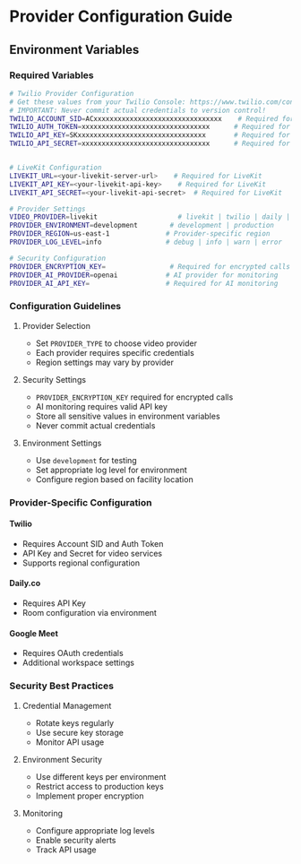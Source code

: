 # Provider Configuration Guide

## Environment Variables

### Required Variables
```bash
# Twilio Provider Configuration
# Get these values from your Twilio Console: https://www.twilio.com/console
# IMPORTANT: Never commit actual credentials to version control!
TWILIO_ACCOUNT_SID=ACxxxxxxxxxxxxxxxxxxxxxxxxxxxxxxxx    # Required for Twilio
TWILIO_AUTH_TOKEN=xxxxxxxxxxxxxxxxxxxxxxxxxxxxxxxx      # Required for Twilio
TWILIO_API_KEY=SKxxxxxxxxxxxxxxxxxxxxxxxxxxxxxxxx       # Required for Twilio
TWILIO_API_SECRET=xxxxxxxxxxxxxxxxxxxxxxxxxxxxxxxx      # Required for Twilio


# LiveKit Configuration
LIVEKIT_URL=<your-livekit-server-url>    # Required for LiveKit
LIVEKIT_API_KEY=<your-livekit-api-key>    # Required for LiveKit
LIVEKIT_API_SECRET=<your-livekit-api-secret>  # Required for LiveKit

# Provider Settings
VIDEO_PROVIDER=livekit                    # livekit | twilio | daily | google-meet
PROVIDER_ENVIRONMENT=development        # development | production
PROVIDER_REGION=us-east-1              # Provider-specific region
PROVIDER_LOG_LEVEL=info                # debug | info | warn | error

# Security Configuration
PROVIDER_ENCRYPTION_KEY=                # Required for encrypted calls
PROVIDER_AI_PROVIDER=openai            # AI provider for monitoring
PROVIDER_AI_API_KEY=                   # Required for AI monitoring
```

### Configuration Guidelines

1. Provider Selection
   - Set `PROVIDER_TYPE` to choose video provider
   - Each provider requires specific credentials
   - Region settings may vary by provider

2. Security Settings
   - `PROVIDER_ENCRYPTION_KEY` required for encrypted calls
   - AI monitoring requires valid API key
   - Store all sensitive values in environment variables
   - Never commit actual credentials

3. Environment Settings
   - Use `development` for testing
   - Set appropriate log level for environment
   - Configure region based on facility location

### Provider-Specific Configuration

#### Twilio
- Requires Account SID and Auth Token
- API Key and Secret for video services
- Supports regional configuration

#### Daily.co
- Requires API Key
- Room configuration via environment

#### Google Meet
- Requires OAuth credentials
- Additional workspace settings

### Security Best Practices
1. Credential Management
   - Rotate keys regularly
   - Use secure key storage
   - Monitor API usage

2. Environment Security
   - Use different keys per environment
   - Restrict access to production keys
   - Implement proper encryption

3. Monitoring
   - Configure appropriate log levels
   - Enable security alerts
   - Track API usage
